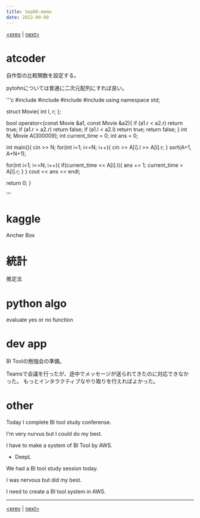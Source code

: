 ```yaml
---
title: Sep08-memo 
date: 2022-09-08 
---
```


[<prev](https://idekworks.github.io/TechnicalMemo/2022/09/07/Sep07.html) | [next>](https://idekworks.github.io/TechnicalMemo/2022/09/09/Sep09.html) 

# atcoder
自作型の比較関数を設定する。

pytohnについては普通に二次元配列にすれば良い。

'''c
#include <iostream>
#include <cmath>
#include <algorithm>
#include <queue>
using namespace std;

struct Movie{
  int l, r;
};

bool operator<(const Movie &a1, const Movie &a2){
  if (a1.r < a2.r) return true;
  if (a1.r > a2.r) return false;
  if (a1.l < a2.l) return true;
  return false;
}
int N;
Movie A[300009];
int current_time = 0;
int ans = 0;

int main(){
  cin >> N;
  for(int i=1; i<=N; i++){
    cin >> A[i].l >> A[i].r;
  }
  sort(A+1, A+N+1);
  
  for(int i=1; i<=N; i++){
	if(current_time <= A[i].l){
      ans += 1;
      current_time = A[i].r;
    }
  }
  cout << ans << endl;
  
  return 0;
}

'''

# kaggle
Ancher Box

# 統計
推定法

# python algo
evaluate yes or no function

# dev app
BI Toolの勉強会の準備。

Teamsで会議を行ったが、途中でメッセージが送られてきたのに対応できなかった。
もっとインタラクティブなやり取りを行えればよかった。

# other
Today I complete BI tool study conferense.

I'm very nurvus but I could do my best.

I have to make a system of BI Tool by AWS.

- DeepL

We had a BI tool study session today.

I was nervous but did my best.

I need to create a BI tool system in AWS.

***

[<prev](https://idekworks.github.io/TechnicalMemo/2022/09/07/Sep07.html) | [next>](https://idekworks.github.io/TechnicalMemo/2022/09/09/Sep09.html)

